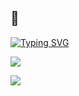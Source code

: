 ## 👋

<!--
**ArtemPinkevich/ArtemPinkevich** is a ✨ _special_ ✨ repository because its `README.md` (this file) appears on your GitHub profile.

Here are some ideas to get you started:

- 🔭 I’m currently working on ...
- 🌱 I’m currently learning ...
- 👯 I’m looking to collaborate on ...
- 🤔 I’m looking for help with ...
- 💬 Ask me about ...
- 📫 How to reach me: ...
- 😄 Pronouns: ...
- ⚡ Fun fact: ...
-->

<!--- Печатающийся текст -->
[![Typing SVG](https://readme-typing-svg.herokuapp.com?color=%23002F55&lines=Хеллоу+эврибадик)](https://git.io/typing-svg)

<!--- Статистика языков в репозиториях:  -->
![](https://github-profile-summary-cards.vercel.app/api/cards/repos-per-language?username=ArtemPinkevich&theme=calm)

<!--- Небольшой бейдж, выводящий информацию о количестве посетителей профиля  -->
![](https://komarev.com/ghpvc/?username=ArtemPinkevich)




